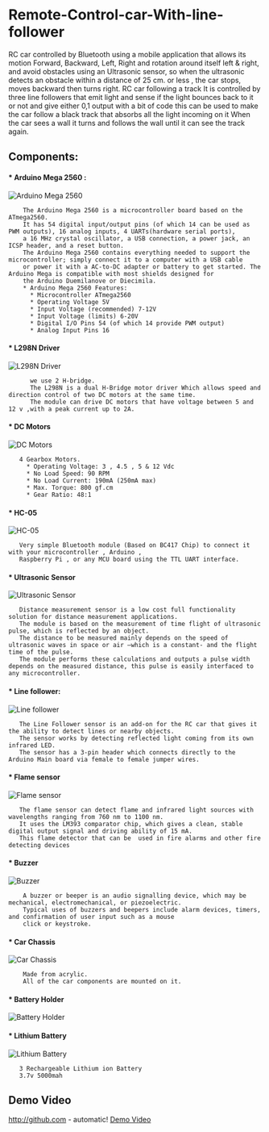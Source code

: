 # Remote-Control-car-With-line-follower
 RC car controlled by Bluetooth using a mobile application that allows its motion Forward, Backward, Left, Right and rotation around itself left & right, 
 and avoid obstacles using an Ultrasonic sensor, so when the ultrasonic detects an obstacle within a distance of 25 cm. or less ,
 the car stops, moves backward then turns right.
 RC car following a track It is controlled by three line followers that emit light and sense if the light bounces back to it or not and give either 0,1 output
 with a bit of code this can be used to make the car follow a black track that absorbs all the light incoming on it When the car sees a wall it turns and follows
 the wall until it can see the track again.

## Components:
  #### * Arduino Mega 2560 :
  ![Arduino Mega 2560](https://github.com/GhadaRagab20/Romot-Control-car-With-line-follower/blob/master/images/Arduino%20Mega%202560.jpg)
  
        The Arduino Mega 2560 is a microcontroller board based on the ATmega2560.
        It has 54 digital input/output pins (of which 14 can be used as PWM outputs), 16 analog inputs, 4 UARTs(hardware serial ports),
        a 16 MHz crystal oscillator, a USB connection, a power jack, an ICSP header, and a reset button.
        The Arduino Mega 2560 contains everything needed to support the microcontroller; simply connect it to a computer with a USB cable
        or power it with a AC-to-DC adapter or battery to get started. The Arduino Mega is compatible with most shields designed for 
        the Arduino Duemilanove or Diecimila.
        * Arduino Mega 2560 Features:
          * Microcontroller ATmega2560
          * Operating Voltage 5V
          * Input Voltage (recommended) 7-12V
          * Input Voltage (limits) 6-20V
          * Digital I/O Pins 54 (of which 14 provide PWM output)
          * Analog Input Pins 16
          
   #### * L298N Driver
   ![ L298N Driver](https://github.com/GhadaRagab20/Romot-Control-car-With-line-follower/blob/master/images/L298N%20Driver.jpg)

          we use 2 H-bridge.
          The L298N is a dual H-Bridge motor driver Which allows speed and direction control of two DC motors at the same time.
          The module can drive DC motors that have voltage between 5 and 12 v ,with a peak current up to 2A.
          
   #### * DC Motors
   ![ DC Motors](https://github.com/GhadaRagab20/Romot-Control-car-With-line-follower/blob/master/images/DC%20Motors.jpg)
    
       4 Gearbox Motors. 
         * Operating Voltage: 3 , 4.5 , 5 & 12 Vdc
         * No Load Speed: 90 RPM
         * No Load Current: 190mA (250mA max)
         * Max. Torque: 800 gf.cm
         * Gear Ratio: 48:1
       
  #### * HC-05
   ![ HC-05](https://github.com/GhadaRagab20/Romot-Control-car-With-line-follower/blob/master/images/HC-05.jpg)
   
       Very simple Bluetooth module (Based on BC417 Chip) to connect it with your microcontroller , Arduino , 
       Raspberry Pi , or any MCU board using the TTL UART interface. 
 
 #### * Ultrasonic Sensor
  ![Ultrasonic Sensor](https://github.com/GhadaRagab20/Romot-Control-car-With-line-follower/blob/master/images/Ultrasonic%20Sensor.jpg)
  
       Distance measurement sensor is a low cost full functionality solution for distance measurement applications. 
       The module is based on the measurement of time flight of ultrasonic pulse, which is reflected by an object. 
       The distance to be measured mainly depends on the speed of ultrasonic waves in space or air –which is a constant- and the flight time of the pulse.
       The module performs these calculations and outputs a pulse width depends on the measured distance, this pulse is easily interfaced to any microcontroller. 

 #### * Line follower:
  ![Line follower](https://github.com/GhadaRagab20/Romot-Control-car-With-line-follower/blob/master/images/line%20follower.png)
  
       The Line Follower sensor is an add-on for the RC car that gives it the ability to detect lines or nearby objects. 
       The sensor works by detecting reflected light coming from its own infrared LED. 
       The sensor has a 3-pin header which connects directly to the Arduino Main board via female to female jumper wires.
       
 #### * Flame sensor
  ![Flame sensor](https://github.com/GhadaRagab20/Romot-Control-car-With-line-follower/blob/master/images/Flame%20Sensor.jpg)
  
       The flame sensor can detect flame and infrared light sources with wavelengths ranging from 760 nm to 1100 nm. 
       It uses the LM393 comparator chip, which gives a clean, stable digital output signal and driving ability of 15 mA.
       This flame detector that can be  used in fire alarms and other fire detecting devices 
       
 #### * Buzzer
  ![ Buzzer](https://github.com/GhadaRagab20/Romot-Control-car-With-line-follower/blob/master/images/Buzzer.png)
  
        A buzzer or beeper is an audio signalling device, which may be mechanical, electromechanical, or piezoelectric. 
        Typical uses of buzzers and beepers include alarm devices, timers, and confirmation of user input such as a mouse 
        click or keystroke.
        
 #### * Car Chassis
  ![Car Chassis](https://github.com/GhadaRagab20/Romot-Control-car-With-line-follower/blob/master/images/Car%20Chassis.jpg)
  
        Made from acrylic. 
        All of the car components are mounted on it.

#### * Battery Holder
 ![Battery Holder](https://github.com/GhadaRagab20/Romot-Control-car-With-line-follower/blob/master/images/Battery%20Holder.jpg)
 
#### * Lithium Battery
 ![Lithium Battery](https://github.com/GhadaRagab20/Romot-Control-car-With-line-follower/blob/master/images/Lithium%20Battery.png)
 
       3 Rechargeable Lithium ion Battery
       3.7v 5000mah 
   
## Demo Video
  http://github.com - automatic!
  [Demo Video](https://www.youtube.com/watch?v=-7zCn4GUJAc&t=34s)


